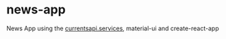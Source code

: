# news-app

News App using the [currentsapi.services](https://currentsapi.services), material-ui and create-react-app
